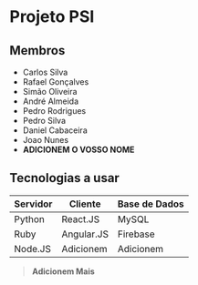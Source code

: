 # Projeto PSI

## Membros
* Carlos Silva
* Rafael Gonçalves
* Simão Oliveira
* André Almeida
* Pedro Rodrigues
* Pedro Silva
* Daniel Cabaceira
* Joao Nunes
* **ADICIONEM O VOSSO NOME**


## Tecnologias a usar

Servidor | Cliente | Base de Dados
--- | --- | ---
Python | React.JS | MySQL
Ruby | Angular.JS | Firebase
Node.JS | Adicionem | Adicionem
> **Adicionem Mais**
